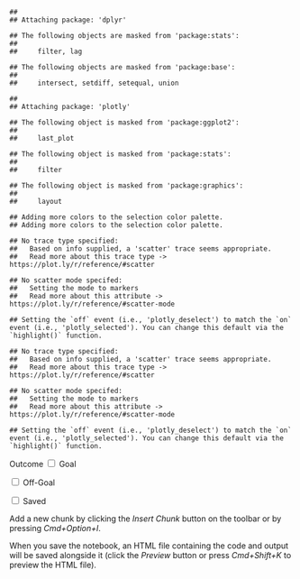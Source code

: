     ## 
    ## Attaching package: 'dplyr'

    ## The following objects are masked from 'package:stats':
    ## 
    ##     filter, lag

    ## The following objects are masked from 'package:base':
    ## 
    ##     intersect, setdiff, setequal, union

    ## 
    ## Attaching package: 'plotly'

    ## The following object is masked from 'package:ggplot2':
    ## 
    ##     last_plot

    ## The following object is masked from 'package:stats':
    ## 
    ##     filter

    ## The following object is masked from 'package:graphics':
    ## 
    ##     layout

    ## Adding more colors to the selection color palette.
    ## Adding more colors to the selection color palette.

    ## No trace type specified:
    ##   Based on info supplied, a 'scatter' trace seems appropriate.
    ##   Read more about this trace type -> https://plot.ly/r/reference/#scatter

    ## No scatter mode specifed:
    ##   Setting the mode to markers
    ##   Read more about this attribute -> https://plot.ly/r/reference/#scatter-mode

    ## Setting the `off` event (i.e., 'plotly_deselect') to match the `on` event (i.e., 'plotly_selected'). You can change this default via the `highlight()` function.

    ## No trace type specified:
    ##   Based on info supplied, a 'scatter' trace seems appropriate.
    ##   Read more about this trace type -> https://plot.ly/r/reference/#scatter

    ## No scatter mode specifed:
    ##   Setting the mode to markers
    ##   Read more about this attribute -> https://plot.ly/r/reference/#scatter-mode

    ## Setting the `off` event (i.e., 'plotly_deselect') to match the `on` event (i.e., 'plotly_selected'). You can change this default via the `highlight()` function.

<!--html_preserve-->
<label class="control-label" for="outcome">Outcome</label>
<label> <input type="checkbox" name="outcome" value="Goal"/> <span>Goal</span> </label>

<label> <input type="checkbox" name="outcome" value="Off-Goal"/> <span>Off-Goal</span> </label>

<label> <input type="checkbox" name="outcome" value="Saved"/> <span>Saved</span> </label>

<script type="application/json" data-for="outcome">{
  "map": {
    "Goal": ["3", "5", "7", "22", "36", "41", "46", "47", "53", "60", "76", "78", "81", "87", "103", "118", "130", "139", "140", "144", "145", "158", "168", "169", "176", "181", "195", "209", "213"],
    "Off-Goal": ["6", "8", "12", "16", "17", "18", "19", "21", "24", "25", "26", "27", "28", "29", "32", "33", "34", "37", "39", "40", "42", "44", "51", "54", "56", "57", "58", "59", "63", "65", "67", "68", "72", "74", "79", "80", "82", "86", "88", "89", "90", "92", "94", "96", "97", "100", "104", "106", "113", "115", "116", "121", "122", "125", "128", "129", "131", "133", "134", "137", "141", "142", "146", "147", "148", "149", "151", "152", "153", "154", "155", "156", "157", "159", "161", "162", "164", "174", "175", "177", "179", "184", "187", "188", "189", "197", "200", "201", "202", "203", "205", "207", "214", "215"],
    "Saved": ["1", "2", "4", "9", "10", "11", "13", "14", "15", "20", "23", "30", "31", "35", "38", "43", "45", "48", "49", "50", "52", "55", "61", "62", "64", "66", "69", "70", "71", "73", "75", "77", "83", "84", "85", "91", "93", "95", "98", "99", "101", "102", "105", "107", "108", "109", "110", "111", "112", "114", "117", "119", "120", "123", "124", "126", "127", "132", "135", "136", "138", "143", "150", "160", "163", "165", "166", "167", "170", "171", "172", "173", "178", "180", "182", "183", "185", "186", "190", "191", "192", "193", "194", "196", "198", "199", "204", "206", "208", "210", "211", "212", "216"]
  },
  "group": ["SharedDatac92c7ac0"]
}</script>

<script type="application/json" data-for="htmlwidget-f29d1a66f8ca2fc905f7">{"x":{"visdat":{"1d2016c871ba":["function () ","plotlyVisDat"]},"cur_data":"1d2016c871ba","attrs":{"1d2016c871ba":{"x":{},"y":{},"hoverinfo":"text","hovertext":["Against : Zaragoza <br> Date : 2011-08-28","Against : Legia Warszawa <br> Date : 2016-11-02","Against : Sevilla <br> Date : 2014-03-26","Against : Deportivo <br> Date : 2015-02-14","Against : Valladolid <br> Date : 2010-03-14","Against : Levante <br> Date : 2011-02-19","Against : Atletico <br> Date : 2012-04-11","Against : Getafe <br> Date : 2016-04-16","Against : Atletico <br> Date : 2016-02-27","Against : Mallorca <br> Date : 2012-01-14","Against : Levante <br> Date : 2015-10-17","Against : Atletico <br> Date : 2012-12-01","Against : Athletic Bilbao <br> Date : 2013-09-01","Against : Malaga <br> Date : 2014-11-29","Against : Real Betis <br> Date : 2013-08-18","Against : Valladolid <br> Date : 2013-05-04","Against : Getafe <br> Date : 2011-09-10","Against : Shakhtar <br> Date : 2015-09-15","Against : Villarreal <br> Date : 2013-09-14","Against : Liverpool <br> Date : 2014-11-04","Against : Barcelona <br> Date : 2010-11-29","Against : Villarreal <br> Date : 2010-02-21","Against : Espanyol <br> Date : 2009-09-12","Against : Real Betis <br> Date : 2013-08-18","Against : Osasuna <br> Date : 2010-01-03","Against : Bayern <br> Date : 2014-04-29","Against : Levante <br> Date : 2012-02-12","Against : Atletico <br> Date : 2013-09-28","Against : Schalke <br> Date : 2015-02-18","Against : Real Betis <br> Date : 2011-10-15","Against : Getafe <br> Date : 2015-12-05","Against : Mallorca <br> Date : 2011-01-23","Against : Athletic Bilbao <br> Date : 2010-01-16","Against : Barcelona <br> Date : 2011-04-16","Against : Barcelona <br> Date : 2011-04-16","Against : FC Zuerich <br> Date : 2009-09-15","Against : Getafe <br> Date : 2013-09-22","Against : Granada <br> Date : 2015-09-19","Against : Shakhtar <br> Date : 2015-11-25","Against : Athletic Bilbao <br> Date : 2012-05-02","Against : Getafe <br> Date : 2015-05-23","Against : Athletic Bilbao <br> Date : 2010-11-20","Against : Real Betis <br> Date : 2015-08-29","Against : Sporting Gijon <br> Date : 2012-04-14","Against : Malaga <br> Date : 2012-12-22","Against : Bayern <br> Date : 2014-04-29","Against : Villarreal <br> Date : 2011-05-15","Against : Villarreal <br> Date : 2012-03-21","Against : Sevilla <br> Date : 2013-02-09","Against : Sevilla <br> Date : 2010-12-19","Against : Barcelona <br> Date : 2011-04-27","Against : PSG <br> Date : 2015-11-03","Against : Wolfsburg <br> Date : 2016-04-12","Against : Zaragoza <br> Date : 2009-12-19","Against : Malaga <br> Date : 2013-10-19","Against : Getafe <br> Date : 2011-01-03","Against : Borussia Dortmund <br> Date : 2013-04-30","Against : Granada <br> Date : 2012-01-07","Against : Osasuna <br> Date : 2014-04-26","Against : Eibar <br> Date : 2015-04-11","Against : Atletico <br> Date : 2011-03-19","Against : FC Basel 1893 <br> Date : 2014-11-26","Against : Sporting Gijon <br> Date : 2011-12-03","Against : Getafe <br> Date : 2013-01-27","Against : Bayern <br> Date : 2012-04-17","Against : Celta Vigo <br> Date : 2015-04-26","Against : Deportivo <br> Date : 2011-02-26","Against : Zaragoza <br> Date : 2009-12-19","Against : Levante <br> Date : 2011-09-18","Against : Liverpool <br> Date : 2014-11-04","Against : Real Betis <br> Date : 2013-04-20","Against : Copenhagen <br> Date : 2013-10-02","Against : Villarreal <br> Date : 2016-09-21","Against : Sporting Gijon <br> Date : 2012-04-14","Against : Atletico <br> Date : 2015-04-22","Against : Getafe <br> Date : 2010-03-25","Against : Sevilla <br> Date : 2010-12-19","Against : Athletic Bilbao <br> Date : 2010-11-20","Against : Villarreal <br> Date : 2015-03-01","Against : Atletico <br> Date : 2010-03-28","Against : Athletic Bilbao <br> Date : 2013-04-14","Against : Malaga <br> Date : 2011-10-22","Against : Osasuna <br> Date : 2010-05-02","Against : Mallorca <br> Date : 2010-05-05","Against : Athletic Bilbao <br> Date : 2014-10-05","Against : Getafe <br> Date : 2015-01-18","Against : APOEL Nicosia <br> Date : 2012-04-04","Against : Sevilla <br> Date : 2015-05-02","Against : Cordoba <br> Date : 2015-01-24","Against : Malaga <br> Date : 2012-03-18","Against : Getafe <br> Date : 2012-08-26","Against : Getafe <br> Date : 2011-05-10","Against : Sevilla <br> Date : 2014-03-26","Against : Bayern <br> Date : 2012-04-25","Against : Levante <br> Date : 2012-02-12","Against : Sporting <br> Date : 2016-09-14","Against : Barcelona <br> Date : 2012-04-21","Against : Sevilla <br> Date : 2010-12-19","Against : Schalke <br> Date : 2015-02-18","Against : Real Betis <br> Date : 2014-01-18","Against : Malaga <br> Date : 2011-10-22","Against : Atletico <br> Date : 2015-04-14","Against : Celta Vigo <br> Date : 2016-03-05","Against : Zaragoza <br> Date : 2012-01-28","Against : Valencia <br> Date : 2014-05-04","Against : FC Zuerich <br> Date : 2009-09-15","Against : Ajax <br> Date : 2012-12-04","Against : Atletico <br> Date : 2014-05-24","Against : Borussia Dortmund <br> Date : 2014-04-02","Against : Rayo Vallecano <br> Date : 2012-02-26","Against : Rayo Vallecano <br> Date : 2012-02-26","Against : Barcelona <br> Date : 2011-12-10","Against : Racing Santander <br> Date : 2012-02-18","Against : Elche <br> Date : 2014-09-23","Against : Real Betis <br> Date : 2016-10-15","Against : Granada <br> Date : 2013-02-02","Against : Zaragoza <br> Date : 2012-11-03","Against : Elche <br> Date : 2013-09-25","Against : Atletico <br> Date : 2012-12-01","Against : Bayern <br> Date : 2012-04-25","Against : Valencia <br> Date : 2015-05-09","Against : Racing Santander <br> Date : 2011-09-21","Against : Mallorca <br> Date : 2010-08-29","Against : Barcelona <br> Date : 2010-04-10","Against : Rayo Vallecano <br> Date : 2011-09-24","Against : Auxerre <br> Date : 2010-09-28","Against : Lyon <br> Date : 2011-02-22","Against : Athletic Bilbao <br> Date : 2014-10-05","Against : Barcelona <br> Date : 2013-03-02","Against : AC Milan <br> Date : 2010-10-19","Against : Almeria <br> Date : 2015-04-29","Against : Zaragoza <br> Date : 2011-08-28","Against : Sevilla <br> Date : 2012-09-15","Against : Mallorca <br> Date : 2010-01-10","Against : Espanyol <br> Date : 2011-02-13","Against : Celta Vigo <br> Date : 2016-03-05","Against : Bayern <br> Date : 2017-04-12","Against : Bayern <br> Date : 2012-04-25","Against : Zaragoza <br> Date : 2010-12-12","Against : Marseille <br> Date : 2009-12-08","Against : Man Utd <br> Date : 2013-02-13","Against : Lyon <br> Date : 2011-03-16","Against : Villarreal <br> Date : 2009-09-23","Against : Sporting <br> Date : 2016-09-14","Against : Atletico <br> Date : 2012-12-01","Against : Malaga <br> Date : 2013-05-08","Against : Atletico <br> Date : 2010-03-28","Against : Galatasaray <br> Date : 2013-04-03","Against : Espanyol <br> Date : 2015-05-17","Against : Malaga <br> Date : 2010-01-24","Against : Real Sociedad <br> Date : 2013-01-06","Against : Real Sociedad <br> Date : 2011-02-06","Against : Barcelona <br> Date : 2016-04-02","Against : Zaragoza <br> Date : 2012-01-28","Against : Villarreal <br> Date : 2015-03-01","Against : Deportivo <br> Date : 2015-02-14","Against : Roma <br> Date : 2016-02-17","Against : FC Zuerich <br> Date : 2009-09-15","Against : Espanyol <br> Date : 2016-01-31","Against : Barcelona <br> Date : 2011-04-16","Against : Real Betis <br> Date : 2012-03-10","Against : Almeria <br> Date : 2011-01-16","Against : Almeria <br> Date : 2009-12-05","Against : Real Betis <br> Date : 2013-08-18","Against : Sevilla <br> Date : 2012-09-15","Against : Marseille <br> Date : 2009-12-08","Against : Real Betis <br> Date : 2012-11-24","Against : Malmoe FF <br> Date : 2015-12-08","Against : Lyon <br> Date : 2011-11-02","Against : Valencia <br> Date : 2015-01-04","Against : Barcelona <br> Date : 2013-03-02","Against : Sporting Gijon <br> Date : 2010-03-20","Against : Real Sociedad <br> Date : 2013-01-06","Against : Almeria <br> Date : 2015-04-29","Against : Eibar <br> Date : 2015-04-11","Against : Real Sociedad <br> Date : 2013-01-06","Against : Tottenham <br> Date : 2011-04-05","Against : Espanyol <br> Date : 2014-01-12","Against : Elche <br> Date : 2015-02-22","Against : Borussia Dortmund <br> Date : 2016-09-27","Against : Real Sociedad <br> Date : 2013-11-09","Against : Almeria <br> Date : 2010-04-15","Against : Athletic Bilbao <br> Date : 2010-05-08","Against : Zaragoza <br> Date : 2013-03-30","Against : Atletico <br> Date : 2014-05-24","Against : Valladolid <br> Date : 2012-12-08","Against : Valencia <br> Date : 2017-04-29","Against : Athletic Bilbao <br> Date : 2012-01-22","Against : Atletico <br> Date : 2015-10-04","Against : Dinamo Zagreb <br> Date : 2011-09-14","Against : Racing Santander <br> Date : 2010-04-04","Against : Barcelona <br> Date : 2013-03-02","Against : Atletico <br> Date : 2010-11-07","Against : Sevilla <br> Date : 2017-05-14","Against : Villarreal <br> Date : 2011-05-15","Against : Atletico <br> Date : 2017-05-10","Against : Valencia <br> Date : 2012-04-08","Against : Las Palmas <br> Date : 2015-10-31","Against : Borussia Dortmund <br> Date : 2013-04-24","Against : Athletic Bilbao <br> Date : 2015-09-23","Against : Atletico <br> Date : 2012-04-11","Against : Valencia <br> Date : 2012-04-08","Against : Rayo Vallecano <br> Date : 2011-09-24","Against : Deportivo <br> Date : 2011-02-26","Against : Getafe <br> Date : 2015-12-05","Against : Lyon <br> Date : 2011-02-22","Against : Granada <br> Date : 2015-04-05","Against : Real Betis <br> Date : 2015-08-29","Against : Atletico <br> Date : 2016-11-19","Against : Bayern <br> Date : 2012-04-17","Against : Legia Warszawa <br> Date : 2016-10-18","Against : Getafe <br> Date : 2012-02-04","Against : Osasuna <br> Date : 2012-03-31","Against : Real Sociedad <br> Date : 2015-12-30","Against : Real Sociedad <br> Date : 2011-02-06","Against : Tenerife <br> Date : 2009-09-26"],"alpha_stroke":1,"sizes":[10,100],"spans":[1,20]}},"layout":{"width":"100%","height":"100%","margin":{"b":40,"l":60,"t":25,"r":10},"images":[{"source":"https://raw.githubusercontent.com/larsmaurath/larsmaurath.github.io/master/2019/03/30/half_pitch_bw.jpeg","xref":"x","yref":"y","x":0,"y":100,"sizex":100,"sizey":50,"sizing":"stretch","opacity":0.8,"layer":"below"}],"xaxis":{"domain":[0,1],"automargin":true,"range":[0,100],"showgrid":false,"showticklabels":false,"title":""},"yaxis":{"domain":[0,1],"automargin":true,"range":[50,100],"showgrid":false,"showticklabels":false,"title":""},"title":"Free Kick Location","dragmode":"select","hovermode":"closest","showlegend":false},"source":"A","config":{"modeBarButtonsToAdd":[{"name":"Collaborate","icon":{"width":1000,"ascent":500,"descent":-50,"path":"M487 375c7-10 9-23 5-36l-79-259c-3-12-11-23-22-31-11-8-22-12-35-12l-263 0c-15 0-29 5-43 15-13 10-23 23-28 37-5 13-5 25-1 37 0 0 0 3 1 7 1 5 1 8 1 11 0 2 0 4-1 6 0 3-1 5-1 6 1 2 2 4 3 6 1 2 2 4 4 6 2 3 4 5 5 7 5 7 9 16 13 26 4 10 7 19 9 26 0 2 0 5 0 9-1 4-1 6 0 8 0 2 2 5 4 8 3 3 5 5 5 7 4 6 8 15 12 26 4 11 7 19 7 26 1 1 0 4 0 9-1 4-1 7 0 8 1 2 3 5 6 8 4 4 6 6 6 7 4 5 8 13 13 24 4 11 7 20 7 28 1 1 0 4 0 7-1 3-1 6-1 7 0 2 1 4 3 6 1 1 3 4 5 6 2 3 3 5 5 6 1 2 3 5 4 9 2 3 3 7 5 10 1 3 2 6 4 10 2 4 4 7 6 9 2 3 4 5 7 7 3 2 7 3 11 3 3 0 8 0 13-1l0-1c7 2 12 2 14 2l218 0c14 0 25-5 32-16 8-10 10-23 6-37l-79-259c-7-22-13-37-20-43-7-7-19-10-37-10l-248 0c-5 0-9-2-11-5-2-3-2-7 0-12 4-13 18-20 41-20l264 0c5 0 10 2 16 5 5 3 8 6 10 11l85 282c2 5 2 10 2 17 7-3 13-7 17-13z m-304 0c-1-3-1-5 0-7 1-1 3-2 6-2l174 0c2 0 4 1 7 2 2 2 4 4 5 7l6 18c0 3 0 5-1 7-1 1-3 2-6 2l-173 0c-3 0-5-1-8-2-2-2-4-4-4-7z m-24-73c-1-3-1-5 0-7 2-2 3-2 6-2l174 0c2 0 5 0 7 2 3 2 4 4 5 7l6 18c1 2 0 5-1 6-1 2-3 3-5 3l-174 0c-3 0-5-1-7-3-3-1-4-4-5-6z"},"click":"function(gd) { \n        // is this being viewed in RStudio?\n        if (location.search == '?viewer_pane=1') {\n          alert('To learn about plotly for collaboration, visit:\\n https://cpsievert.github.io/plotly_book/plot-ly-for-collaboration.html');\n        } else {\n          window.open('https://cpsievert.github.io/plotly_book/plot-ly-for-collaboration.html', '_blank');\n        }\n      }"}],"cloud":false,"displayModeBar":false},"highlight":{"on":"plotly_selected","off":"plotly_deselect","persistent":false,"dynamic":true,"color":["rgba(228,26,28,1)","rgba(55,126,184,1)","rgba(77,175,74,1)","rgba(152,78,163,1)"],"selectize":false,"defaultValues":null,"opacityDim":0.2,"selected":{"opacity":1},"debounce":0,"ctGroups":["SharedDatac92c7ac0"]},"data":[{"x":[56.4,43.5,45.6,17.5,50.2,57.5,40.6,42.8,28.6,37.5,45.7,32.4,47.2,36.9,61.2,51.5,33.3,46.3,30.1,30.3,26.8,29.5,20.6,37.7,67.3,21,36,52.1,37.7,64.9,15.9,34.9,39.3,64.3,69,31.2,30.4,56.6,31,65.9,30.9,19.6,48.7,19,36.7,38.5,34,8,41.5,68.2,57.6,53.4,50.5,20.3,43.6,69.8,48.2,33.7,18.2,45.6,42.7,29.3,26.6,40.4,45.6,69.6,14.5,16.1,60.4,35.2,47.6,38.2,32.7,32.1,33.4,37.2,45,42.1,50.7,43.8,26.9,38,62.9,28,14,26.9,14.9,48.2,48.3,25.7,50.6,27.3,47.1,25.6,52.4,16.2,71.5,51.6,31.7,64.8,26,56.1,33.8,46,52.8,22.8,59.3,27.9,60.4,75,23.9,43.1,34.9,30.5,57.5,51.8,53.6,26.7,26.2,27.1,31.5,47,35.8,48.6,48.6,53.3,49.1,21.2,57.4,51.1,25.2,42.4,31.5,46.4,28.4,32.5,44.6,24.9,36.5,49.4,53.9,46.4,43.3,53.6,46.4,49.8,35.2,24,40.1,31.5,28.3,36.5,47.6,20,47.1,46.1,45.4,61.6,24.4,56.2,44.3,36.5,21.5,37.1,57.8,17.8,46.9,20.9,50.8,49.9,9.7,62.6,61.7,48.7,73.3,17.8,36.6,50.2,50.6,49.9,26.4,49.2,40.8,23.9,36.7,50.2,42.1,56.7,75.3,21,33.2,53.9,62.8,17.2,30.1,19.2,42.8,24.9,38.4,76.3,61.5,36.5,56.5,72.6,35.2,18.2,38.8,41.8,47.6,36.3,32.4,18.2,70.9,40.6,33.2,39.7],"y":[71.5,77.2,75.4,89.9,72.6,69.8,70.4,69.8,76.5,68.7,77.3,82.2,71.8,72.6,73.6,73.8,81.6,72.3,72.4,81.7,71.3,75.5,78,71.5,76.8,75.1,79.4,80.4,64.7,72.7,83.8,80.9,70.8,76.5,73.1,74,80.5,69.6,78.9,73,72.8,87,71,75.9,74.9,79.7,77.1,84.8,71.2,70.7,71.8,70.8,72.9,71.5,75.2,72.3,71.5,80.6,88.6,73.6,70.5,73.6,79,71.4,72,69.4,90.5,84.9,70.1,72.6,70.9,79.4,75.9,74.7,70.6,82.6,69.7,70.2,68.8,66.7,73.3,74.3,74,75.9,86.9,76.6,86.3,72.3,72.1,68.1,70.2,74.4,70.2,71.8,70.9,85.2,72,67.6,74.1,77.3,78.5,68.4,79.5,77.4,78.7,73.4,76.5,73.6,71.7,71.2,75.6,74.2,77.1,75.1,72.1,72.3,70.5,75.5,73.9,70.8,74.6,71.8,73.6,69.6,71.1,72.4,71.4,80,74.2,80.3,75.1,71.8,72.9,80.5,80.3,75.4,74.9,70.8,75.8,69.9,69.1,70.6,73.7,75.1,71.9,71.1,73.3,80.9,72.7,76.3,78,75.6,73.6,75.5,80.4,77.5,68.9,69.8,80.4,75,70.9,82.7,76.2,71,75.2,80.1,72.9,75.9,81.1,70.3,87.6,71.5,75.9,72.1,75,79.9,73.1,71.5,81.2,76.2,78,73.3,78.1,68.9,74.5,70.3,73.2,72.2,71.2,71,73.1,71.1,73.2,87.2,74.6,92.6,70.2,68.9,69.8,72.8,73.5,79.7,80.6,75.4,70.6,89.9,72,81.5,72.9,71.1,80.9,83.5,81,70,81.2,75.1],"hoverinfo":["text","text","text","text","text","text","text","text","text","text","text","text","text","text","text","text","text","text","text","text","text","text","text","text","text","text","text","text","text","text","text","text","text","text","text","text","text","text","text","text","text","text","text","text","text","text","text","text","text","text","text","text","text","text","text","text","text","text","text","text","text","text","text","text","text","text","text","text","text","text","text","text","text","text","text","text","text","text","text","text","text","text","text","text","text","text","text","text","text","text","text","text","text","text","text","text","text","text","text","text","text","text","text","text","text","text","text","text","text","text","text","text","text","text","text","text","text","text","text","text","text","text","text","text","text","text","text","text","text","text","text","text","text","text","text","text","text","text","text","text","text","text","text","text","text","text","text","text","text","text","text","text","text","text","text","text","text","text","text","text","text","text","text","text","text","text","text","text","text","text","text","text","text","text","text","text","text","text","text","text","text","text","text","text","text","text","text","text","text","text","text","text","text","text","text","text","text","text","text","text","text","text","text","text","text","text","text","text","text","text","text","text","text","text","text","text"],"hovertext":["Against : Zaragoza <br> Date : 2011-08-28","Against : Legia Warszawa <br> Date : 2016-11-02","Against : Sevilla <br> Date : 2014-03-26","Against : Deportivo <br> Date : 2015-02-14","Against : Valladolid <br> Date : 2010-03-14","Against : Levante <br> Date : 2011-02-19","Against : Atletico <br> Date : 2012-04-11","Against : Getafe <br> Date : 2016-04-16","Against : Atletico <br> Date : 2016-02-27","Against : Mallorca <br> Date : 2012-01-14","Against : Levante <br> Date : 2015-10-17","Against : Atletico <br> Date : 2012-12-01","Against : Athletic Bilbao <br> Date : 2013-09-01","Against : Malaga <br> Date : 2014-11-29","Against : Real Betis <br> Date : 2013-08-18","Against : Valladolid <br> Date : 2013-05-04","Against : Getafe <br> Date : 2011-09-10","Against : Shakhtar <br> Date : 2015-09-15","Against : Villarreal <br> Date : 2013-09-14","Against : Liverpool <br> Date : 2014-11-04","Against : Barcelona <br> Date : 2010-11-29","Against : Villarreal <br> Date : 2010-02-21","Against : Espanyol <br> Date : 2009-09-12","Against : Real Betis <br> Date : 2013-08-18","Against : Osasuna <br> Date : 2010-01-03","Against : Bayern <br> Date : 2014-04-29","Against : Levante <br> Date : 2012-02-12","Against : Atletico <br> Date : 2013-09-28","Against : Schalke <br> Date : 2015-02-18","Against : Real Betis <br> Date : 2011-10-15","Against : Getafe <br> Date : 2015-12-05","Against : Mallorca <br> Date : 2011-01-23","Against : Athletic Bilbao <br> Date : 2010-01-16","Against : Barcelona <br> Date : 2011-04-16","Against : Barcelona <br> Date : 2011-04-16","Against : FC Zuerich <br> Date : 2009-09-15","Against : Getafe <br> Date : 2013-09-22","Against : Granada <br> Date : 2015-09-19","Against : Shakhtar <br> Date : 2015-11-25","Against : Athletic Bilbao <br> Date : 2012-05-02","Against : Getafe <br> Date : 2015-05-23","Against : Athletic Bilbao <br> Date : 2010-11-20","Against : Real Betis <br> Date : 2015-08-29","Against : Sporting Gijon <br> Date : 2012-04-14","Against : Malaga <br> Date : 2012-12-22","Against : Bayern <br> Date : 2014-04-29","Against : Villarreal <br> Date : 2011-05-15","Against : Villarreal <br> Date : 2012-03-21","Against : Sevilla <br> Date : 2013-02-09","Against : Sevilla <br> Date : 2010-12-19","Against : Barcelona <br> Date : 2011-04-27","Against : PSG <br> Date : 2015-11-03","Against : Wolfsburg <br> Date : 2016-04-12","Against : Zaragoza <br> Date : 2009-12-19","Against : Malaga <br> Date : 2013-10-19","Against : Getafe <br> Date : 2011-01-03","Against : Borussia Dortmund <br> Date : 2013-04-30","Against : Granada <br> Date : 2012-01-07","Against : Osasuna <br> Date : 2014-04-26","Against : Eibar <br> Date : 2015-04-11","Against : Atletico <br> Date : 2011-03-19","Against : FC Basel 1893 <br> Date : 2014-11-26","Against : Sporting Gijon <br> Date : 2011-12-03","Against : Getafe <br> Date : 2013-01-27","Against : Bayern <br> Date : 2012-04-17","Against : Celta Vigo <br> Date : 2015-04-26","Against : Deportivo <br> Date : 2011-02-26","Against : Zaragoza <br> Date : 2009-12-19","Against : Levante <br> Date : 2011-09-18","Against : Liverpool <br> Date : 2014-11-04","Against : Real Betis <br> Date : 2013-04-20","Against : Copenhagen <br> Date : 2013-10-02","Against : Villarreal <br> Date : 2016-09-21","Against : Sporting Gijon <br> Date : 2012-04-14","Against : Atletico <br> Date : 2015-04-22","Against : Getafe <br> Date : 2010-03-25","Against : Sevilla <br> Date : 2010-12-19","Against : Athletic Bilbao <br> Date : 2010-11-20","Against : Villarreal <br> Date : 2015-03-01","Against : Atletico <br> Date : 2010-03-28","Against : Athletic Bilbao <br> Date : 2013-04-14","Against : Malaga <br> Date : 2011-10-22","Against : Osasuna <br> Date : 2010-05-02","Against : Mallorca <br> Date : 2010-05-05","Against : Athletic Bilbao <br> Date : 2014-10-05","Against : Getafe <br> Date : 2015-01-18","Against : APOEL Nicosia <br> Date : 2012-04-04","Against : Sevilla <br> Date : 2015-05-02","Against : Cordoba <br> Date : 2015-01-24","Against : Malaga <br> Date : 2012-03-18","Against : Getafe <br> Date : 2012-08-26","Against : Getafe <br> Date : 2011-05-10","Against : Sevilla <br> Date : 2014-03-26","Against : Bayern <br> Date : 2012-04-25","Against : Levante <br> Date : 2012-02-12","Against : Sporting <br> Date : 2016-09-14","Against : Barcelona <br> Date : 2012-04-21","Against : Sevilla <br> Date : 2010-12-19","Against : Schalke <br> Date : 2015-02-18","Against : Real Betis <br> Date : 2014-01-18","Against : Malaga <br> Date : 2011-10-22","Against : Atletico <br> Date : 2015-04-14","Against : Celta Vigo <br> Date : 2016-03-05","Against : Zaragoza <br> Date : 2012-01-28","Against : Valencia <br> Date : 2014-05-04","Against : FC Zuerich <br> Date : 2009-09-15","Against : Ajax <br> Date : 2012-12-04","Against : Atletico <br> Date : 2014-05-24","Against : Borussia Dortmund <br> Date : 2014-04-02","Against : Rayo Vallecano <br> Date : 2012-02-26","Against : Rayo Vallecano <br> Date : 2012-02-26","Against : Barcelona <br> Date : 2011-12-10","Against : Racing Santander <br> Date : 2012-02-18","Against : Elche <br> Date : 2014-09-23","Against : Real Betis <br> Date : 2016-10-15","Against : Granada <br> Date : 2013-02-02","Against : Zaragoza <br> Date : 2012-11-03","Against : Elche <br> Date : 2013-09-25","Against : Atletico <br> Date : 2012-12-01","Against : Bayern <br> Date : 2012-04-25","Against : Valencia <br> Date : 2015-05-09","Against : Racing Santander <br> Date : 2011-09-21","Against : Mallorca <br> Date : 2010-08-29","Against : Barcelona <br> Date : 2010-04-10","Against : Rayo Vallecano <br> Date : 2011-09-24","Against : Auxerre <br> Date : 2010-09-28","Against : Lyon <br> Date : 2011-02-22","Against : Athletic Bilbao <br> Date : 2014-10-05","Against : Barcelona <br> Date : 2013-03-02","Against : AC Milan <br> Date : 2010-10-19","Against : Almeria <br> Date : 2015-04-29","Against : Zaragoza <br> Date : 2011-08-28","Against : Sevilla <br> Date : 2012-09-15","Against : Mallorca <br> Date : 2010-01-10","Against : Espanyol <br> Date : 2011-02-13","Against : Celta Vigo <br> Date : 2016-03-05","Against : Bayern <br> Date : 2017-04-12","Against : Bayern <br> Date : 2012-04-25","Against : Zaragoza <br> Date : 2010-12-12","Against : Marseille <br> Date : 2009-12-08","Against : Man Utd <br> Date : 2013-02-13","Against : Lyon <br> Date : 2011-03-16","Against : Villarreal <br> Date : 2009-09-23","Against : Sporting <br> Date : 2016-09-14","Against : Atletico <br> Date : 2012-12-01","Against : Malaga <br> Date : 2013-05-08","Against : Atletico <br> Date : 2010-03-28","Against : Galatasaray <br> Date : 2013-04-03","Against : Espanyol <br> Date : 2015-05-17","Against : Malaga <br> Date : 2010-01-24","Against : Real Sociedad <br> Date : 2013-01-06","Against : Real Sociedad <br> Date : 2011-02-06","Against : Barcelona <br> Date : 2016-04-02","Against : Zaragoza <br> Date : 2012-01-28","Against : Villarreal <br> Date : 2015-03-01","Against : Deportivo <br> Date : 2015-02-14","Against : Roma <br> Date : 2016-02-17","Against : FC Zuerich <br> Date : 2009-09-15","Against : Espanyol <br> Date : 2016-01-31","Against : Barcelona <br> Date : 2011-04-16","Against : Real Betis <br> Date : 2012-03-10","Against : Almeria <br> Date : 2011-01-16","Against : Almeria <br> Date : 2009-12-05","Against : Real Betis <br> Date : 2013-08-18","Against : Sevilla <br> Date : 2012-09-15","Against : Marseille <br> Date : 2009-12-08","Against : Real Betis <br> Date : 2012-11-24","Against : Malmoe FF <br> Date : 2015-12-08","Against : Lyon <br> Date : 2011-11-02","Against : Valencia <br> Date : 2015-01-04","Against : Barcelona <br> Date : 2013-03-02","Against : Sporting Gijon <br> Date : 2010-03-20","Against : Real Sociedad <br> Date : 2013-01-06","Against : Almeria <br> Date : 2015-04-29","Against : Eibar <br> Date : 2015-04-11","Against : Real Sociedad <br> Date : 2013-01-06","Against : Tottenham <br> Date : 2011-04-05","Against : Espanyol <br> Date : 2014-01-12","Against : Elche <br> Date : 2015-02-22","Against : Borussia Dortmund <br> Date : 2016-09-27","Against : Real Sociedad <br> Date : 2013-11-09","Against : Almeria <br> Date : 2010-04-15","Against : Athletic Bilbao <br> Date : 2010-05-08","Against : Zaragoza <br> Date : 2013-03-30","Against : Atletico <br> Date : 2014-05-24","Against : Valladolid <br> Date : 2012-12-08","Against : Valencia <br> Date : 2017-04-29","Against : Athletic Bilbao <br> Date : 2012-01-22","Against : Atletico <br> Date : 2015-10-04","Against : Dinamo Zagreb <br> Date : 2011-09-14","Against : Racing Santander <br> Date : 2010-04-04","Against : Barcelona <br> Date : 2013-03-02","Against : Atletico <br> Date : 2010-11-07","Against : Sevilla <br> Date : 2017-05-14","Against : Villarreal <br> Date : 2011-05-15","Against : Atletico <br> Date : 2017-05-10","Against : Valencia <br> Date : 2012-04-08","Against : Las Palmas <br> Date : 2015-10-31","Against : Borussia Dortmund <br> Date : 2013-04-24","Against : Athletic Bilbao <br> Date : 2015-09-23","Against : Atletico <br> Date : 2012-04-11","Against : Valencia <br> Date : 2012-04-08","Against : Rayo Vallecano <br> Date : 2011-09-24","Against : Deportivo <br> Date : 2011-02-26","Against : Getafe <br> Date : 2015-12-05","Against : Lyon <br> Date : 2011-02-22","Against : Granada <br> Date : 2015-04-05","Against : Real Betis <br> Date : 2015-08-29","Against : Atletico <br> Date : 2016-11-19","Against : Bayern <br> Date : 2012-04-17","Against : Legia Warszawa <br> Date : 2016-10-18","Against : Getafe <br> Date : 2012-02-04","Against : Osasuna <br> Date : 2012-03-31","Against : Real Sociedad <br> Date : 2015-12-30","Against : Real Sociedad <br> Date : 2011-02-06","Against : Tenerife <br> Date : 2009-09-26"],"key":["1","2","3","4","5","6","7","8","9","10","11","12","13","14","15","16","17","18","19","20","21","22","23","24","25","26","27","28","29","30","31","32","33","34","35","36","37","38","39","40","41","42","43","44","45","46","47","48","49","50","51","52","53","54","55","56","57","58","59","60","61","62","63","64","65","66","67","68","69","70","71","72","73","74","75","76","77","78","79","80","81","82","83","84","85","86","87","88","89","90","91","92","93","94","95","96","97","98","99","100","101","102","103","104","105","106","107","108","109","110","111","112","113","114","115","116","117","118","119","120","121","122","123","124","125","126","127","128","129","130","131","132","133","134","135","136","137","138","139","140","141","142","143","144","145","146","147","148","149","150","151","152","153","154","155","156","157","158","159","160","161","162","163","164","165","166","167","168","169","170","171","172","173","174","175","176","177","178","179","180","181","182","183","184","185","186","187","188","189","190","191","192","193","194","195","196","197","198","199","200","201","202","203","204","205","206","207","208","209","210","211","212","213","214","215","216"],"set":"SharedDatac92c7ac0","type":"scatter","mode":"markers","marker":{"color":"rgba(31,119,180,1)","line":{"color":"rgba(31,119,180,1)"}},"error_y":{"color":"rgba(31,119,180,1)"},"error_x":{"color":"rgba(31,119,180,1)"},"line":{"color":"rgba(31,119,180,1)"},"xaxis":"x","yaxis":"y","_isNestedKey":false,"frame":null}],"base_url":"https://plot.ly"},"evals":["config.modeBarButtonsToAdd.0.click"],"jsHooks":[]}</script>

<script type="application/json" data-for="htmlwidget-5ed979d990e676bbbb20">{"x":{"visdat":{"1d2041a27605":["function () ","plotlyVisDat"]},"cur_data":"1d2041a27605","attrs":{"1d2041a27605":{"x":{},"y":{},"hoverinfo":"text","hovertext":["Against : Zaragoza <br> Date : 2011-08-28","Against : Legia Warszawa <br> Date : 2016-11-02","Against : Sevilla <br> Date : 2014-03-26","Against : Deportivo <br> Date : 2015-02-14","Against : Valladolid <br> Date : 2010-03-14","Against : Levante <br> Date : 2011-02-19","Against : Atletico <br> Date : 2012-04-11","Against : Getafe <br> Date : 2016-04-16","Against : Atletico <br> Date : 2016-02-27","Against : Mallorca <br> Date : 2012-01-14","Against : Levante <br> Date : 2015-10-17","Against : Atletico <br> Date : 2012-12-01","Against : Athletic Bilbao <br> Date : 2013-09-01","Against : Malaga <br> Date : 2014-11-29","Against : Real Betis <br> Date : 2013-08-18","Against : Valladolid <br> Date : 2013-05-04","Against : Getafe <br> Date : 2011-09-10","Against : Shakhtar <br> Date : 2015-09-15","Against : Villarreal <br> Date : 2013-09-14","Against : Liverpool <br> Date : 2014-11-04","Against : Barcelona <br> Date : 2010-11-29","Against : Villarreal <br> Date : 2010-02-21","Against : Espanyol <br> Date : 2009-09-12","Against : Real Betis <br> Date : 2013-08-18","Against : Osasuna <br> Date : 2010-01-03","Against : Bayern <br> Date : 2014-04-29","Against : Levante <br> Date : 2012-02-12","Against : Atletico <br> Date : 2013-09-28","Against : Schalke <br> Date : 2015-02-18","Against : Real Betis <br> Date : 2011-10-15","Against : Getafe <br> Date : 2015-12-05","Against : Mallorca <br> Date : 2011-01-23","Against : Athletic Bilbao <br> Date : 2010-01-16","Against : Barcelona <br> Date : 2011-04-16","Against : Barcelona <br> Date : 2011-04-16","Against : FC Zuerich <br> Date : 2009-09-15","Against : Getafe <br> Date : 2013-09-22","Against : Granada <br> Date : 2015-09-19","Against : Shakhtar <br> Date : 2015-11-25","Against : Athletic Bilbao <br> Date : 2012-05-02","Against : Getafe <br> Date : 2015-05-23","Against : Athletic Bilbao <br> Date : 2010-11-20","Against : Real Betis <br> Date : 2015-08-29","Against : Sporting Gijon <br> Date : 2012-04-14","Against : Malaga <br> Date : 2012-12-22","Against : Bayern <br> Date : 2014-04-29","Against : Villarreal <br> Date : 2011-05-15","Against : Villarreal <br> Date : 2012-03-21","Against : Sevilla <br> Date : 2013-02-09","Against : Sevilla <br> Date : 2010-12-19","Against : Barcelona <br> Date : 2011-04-27","Against : PSG <br> Date : 2015-11-03","Against : Wolfsburg <br> Date : 2016-04-12","Against : Zaragoza <br> Date : 2009-12-19","Against : Malaga <br> Date : 2013-10-19","Against : Getafe <br> Date : 2011-01-03","Against : Borussia Dortmund <br> Date : 2013-04-30","Against : Granada <br> Date : 2012-01-07","Against : Osasuna <br> Date : 2014-04-26","Against : Eibar <br> Date : 2015-04-11","Against : Atletico <br> Date : 2011-03-19","Against : FC Basel 1893 <br> Date : 2014-11-26","Against : Sporting Gijon <br> Date : 2011-12-03","Against : Getafe <br> Date : 2013-01-27","Against : Bayern <br> Date : 2012-04-17","Against : Celta Vigo <br> Date : 2015-04-26","Against : Deportivo <br> Date : 2011-02-26","Against : Zaragoza <br> Date : 2009-12-19","Against : Levante <br> Date : 2011-09-18","Against : Liverpool <br> Date : 2014-11-04","Against : Real Betis <br> Date : 2013-04-20","Against : Copenhagen <br> Date : 2013-10-02","Against : Villarreal <br> Date : 2016-09-21","Against : Sporting Gijon <br> Date : 2012-04-14","Against : Atletico <br> Date : 2015-04-22","Against : Getafe <br> Date : 2010-03-25","Against : Sevilla <br> Date : 2010-12-19","Against : Athletic Bilbao <br> Date : 2010-11-20","Against : Villarreal <br> Date : 2015-03-01","Against : Atletico <br> Date : 2010-03-28","Against : Athletic Bilbao <br> Date : 2013-04-14","Against : Malaga <br> Date : 2011-10-22","Against : Osasuna <br> Date : 2010-05-02","Against : Mallorca <br> Date : 2010-05-05","Against : Athletic Bilbao <br> Date : 2014-10-05","Against : Getafe <br> Date : 2015-01-18","Against : APOEL Nicosia <br> Date : 2012-04-04","Against : Sevilla <br> Date : 2015-05-02","Against : Cordoba <br> Date : 2015-01-24","Against : Malaga <br> Date : 2012-03-18","Against : Getafe <br> Date : 2012-08-26","Against : Getafe <br> Date : 2011-05-10","Against : Sevilla <br> Date : 2014-03-26","Against : Bayern <br> Date : 2012-04-25","Against : Levante <br> Date : 2012-02-12","Against : Sporting <br> Date : 2016-09-14","Against : Barcelona <br> Date : 2012-04-21","Against : Sevilla <br> Date : 2010-12-19","Against : Schalke <br> Date : 2015-02-18","Against : Real Betis <br> Date : 2014-01-18","Against : Malaga <br> Date : 2011-10-22","Against : Atletico <br> Date : 2015-04-14","Against : Celta Vigo <br> Date : 2016-03-05","Against : Zaragoza <br> Date : 2012-01-28","Against : Valencia <br> Date : 2014-05-04","Against : FC Zuerich <br> Date : 2009-09-15","Against : Ajax <br> Date : 2012-12-04","Against : Atletico <br> Date : 2014-05-24","Against : Borussia Dortmund <br> Date : 2014-04-02","Against : Rayo Vallecano <br> Date : 2012-02-26","Against : Rayo Vallecano <br> Date : 2012-02-26","Against : Barcelona <br> Date : 2011-12-10","Against : Racing Santander <br> Date : 2012-02-18","Against : Elche <br> Date : 2014-09-23","Against : Real Betis <br> Date : 2016-10-15","Against : Granada <br> Date : 2013-02-02","Against : Zaragoza <br> Date : 2012-11-03","Against : Elche <br> Date : 2013-09-25","Against : Atletico <br> Date : 2012-12-01","Against : Bayern <br> Date : 2012-04-25","Against : Valencia <br> Date : 2015-05-09","Against : Racing Santander <br> Date : 2011-09-21","Against : Mallorca <br> Date : 2010-08-29","Against : Barcelona <br> Date : 2010-04-10","Against : Rayo Vallecano <br> Date : 2011-09-24","Against : Auxerre <br> Date : 2010-09-28","Against : Lyon <br> Date : 2011-02-22","Against : Athletic Bilbao <br> Date : 2014-10-05","Against : Barcelona <br> Date : 2013-03-02","Against : AC Milan <br> Date : 2010-10-19","Against : Almeria <br> Date : 2015-04-29","Against : Zaragoza <br> Date : 2011-08-28","Against : Sevilla <br> Date : 2012-09-15","Against : Mallorca <br> Date : 2010-01-10","Against : Espanyol <br> Date : 2011-02-13","Against : Celta Vigo <br> Date : 2016-03-05","Against : Bayern <br> Date : 2017-04-12","Against : Bayern <br> Date : 2012-04-25","Against : Zaragoza <br> Date : 2010-12-12","Against : Marseille <br> Date : 2009-12-08","Against : Man Utd <br> Date : 2013-02-13","Against : Lyon <br> Date : 2011-03-16","Against : Villarreal <br> Date : 2009-09-23","Against : Sporting <br> Date : 2016-09-14","Against : Atletico <br> Date : 2012-12-01","Against : Malaga <br> Date : 2013-05-08","Against : Atletico <br> Date : 2010-03-28","Against : Galatasaray <br> Date : 2013-04-03","Against : Espanyol <br> Date : 2015-05-17","Against : Malaga <br> Date : 2010-01-24","Against : Real Sociedad <br> Date : 2013-01-06","Against : Real Sociedad <br> Date : 2011-02-06","Against : Barcelona <br> Date : 2016-04-02","Against : Zaragoza <br> Date : 2012-01-28","Against : Villarreal <br> Date : 2015-03-01","Against : Deportivo <br> Date : 2015-02-14","Against : Roma <br> Date : 2016-02-17","Against : FC Zuerich <br> Date : 2009-09-15","Against : Espanyol <br> Date : 2016-01-31","Against : Barcelona <br> Date : 2011-04-16","Against : Real Betis <br> Date : 2012-03-10","Against : Almeria <br> Date : 2011-01-16","Against : Almeria <br> Date : 2009-12-05","Against : Real Betis <br> Date : 2013-08-18","Against : Sevilla <br> Date : 2012-09-15","Against : Marseille <br> Date : 2009-12-08","Against : Real Betis <br> Date : 2012-11-24","Against : Malmoe FF <br> Date : 2015-12-08","Against : Lyon <br> Date : 2011-11-02","Against : Valencia <br> Date : 2015-01-04","Against : Barcelona <br> Date : 2013-03-02","Against : Sporting Gijon <br> Date : 2010-03-20","Against : Real Sociedad <br> Date : 2013-01-06","Against : Almeria <br> Date : 2015-04-29","Against : Eibar <br> Date : 2015-04-11","Against : Real Sociedad <br> Date : 2013-01-06","Against : Tottenham <br> Date : 2011-04-05","Against : Espanyol <br> Date : 2014-01-12","Against : Elche <br> Date : 2015-02-22","Against : Borussia Dortmund <br> Date : 2016-09-27","Against : Real Sociedad <br> Date : 2013-11-09","Against : Almeria <br> Date : 2010-04-15","Against : Athletic Bilbao <br> Date : 2010-05-08","Against : Zaragoza <br> Date : 2013-03-30","Against : Atletico <br> Date : 2014-05-24","Against : Valladolid <br> Date : 2012-12-08","Against : Valencia <br> Date : 2017-04-29","Against : Athletic Bilbao <br> Date : 2012-01-22","Against : Atletico <br> Date : 2015-10-04","Against : Dinamo Zagreb <br> Date : 2011-09-14","Against : Racing Santander <br> Date : 2010-04-04","Against : Barcelona <br> Date : 2013-03-02","Against : Atletico <br> Date : 2010-11-07","Against : Sevilla <br> Date : 2017-05-14","Against : Villarreal <br> Date : 2011-05-15","Against : Atletico <br> Date : 2017-05-10","Against : Valencia <br> Date : 2012-04-08","Against : Las Palmas <br> Date : 2015-10-31","Against : Borussia Dortmund <br> Date : 2013-04-24","Against : Athletic Bilbao <br> Date : 2015-09-23","Against : Atletico <br> Date : 2012-04-11","Against : Valencia <br> Date : 2012-04-08","Against : Rayo Vallecano <br> Date : 2011-09-24","Against : Deportivo <br> Date : 2011-02-26","Against : Getafe <br> Date : 2015-12-05","Against : Lyon <br> Date : 2011-02-22","Against : Granada <br> Date : 2015-04-05","Against : Real Betis <br> Date : 2015-08-29","Against : Atletico <br> Date : 2016-11-19","Against : Bayern <br> Date : 2012-04-17","Against : Legia Warszawa <br> Date : 2016-10-18","Against : Getafe <br> Date : 2012-02-04","Against : Osasuna <br> Date : 2012-03-31","Against : Real Sociedad <br> Date : 2015-12-30","Against : Real Sociedad <br> Date : 2011-02-06","Against : Tenerife <br> Date : 2009-09-26"],"alpha_stroke":1,"sizes":[10,100],"spans":[1,20]}},"layout":{"width":"100%","height":"100%","margin":{"b":40,"l":60,"t":25,"r":10},"images":[{"source":"https://raw.githubusercontent.com/larsmaurath/larsmaurath.github.io/master/2019/03/30/goal.png","xref":"x","yref":"y","x":40,"y":100,"sizex":20,"sizey":100,"sizing":"stretch","opacity":0.8,"layer":"below"}],"xaxis":{"domain":[0,1],"automargin":true,"range":[40,60],"showgrid":false,"showticklabels":false,"title":""},"yaxis":{"domain":[0,1],"automargin":true,"range":[0,100],"showgrid":false,"showticklabels":false,"title":""},"title":"Free Kick Impact","dragmode":"select","hovermode":"closest","showlegend":false},"source":"A","config":{"modeBarButtonsToAdd":[{"name":"Collaborate","icon":{"width":1000,"ascent":500,"descent":-50,"path":"M487 375c7-10 9-23 5-36l-79-259c-3-12-11-23-22-31-11-8-22-12-35-12l-263 0c-15 0-29 5-43 15-13 10-23 23-28 37-5 13-5 25-1 37 0 0 0 3 1 7 1 5 1 8 1 11 0 2 0 4-1 6 0 3-1 5-1 6 1 2 2 4 3 6 1 2 2 4 4 6 2 3 4 5 5 7 5 7 9 16 13 26 4 10 7 19 9 26 0 2 0 5 0 9-1 4-1 6 0 8 0 2 2 5 4 8 3 3 5 5 5 7 4 6 8 15 12 26 4 11 7 19 7 26 1 1 0 4 0 9-1 4-1 7 0 8 1 2 3 5 6 8 4 4 6 6 6 7 4 5 8 13 13 24 4 11 7 20 7 28 1 1 0 4 0 7-1 3-1 6-1 7 0 2 1 4 3 6 1 1 3 4 5 6 2 3 3 5 5 6 1 2 3 5 4 9 2 3 3 7 5 10 1 3 2 6 4 10 2 4 4 7 6 9 2 3 4 5 7 7 3 2 7 3 11 3 3 0 8 0 13-1l0-1c7 2 12 2 14 2l218 0c14 0 25-5 32-16 8-10 10-23 6-37l-79-259c-7-22-13-37-20-43-7-7-19-10-37-10l-248 0c-5 0-9-2-11-5-2-3-2-7 0-12 4-13 18-20 41-20l264 0c5 0 10 2 16 5 5 3 8 6 10 11l85 282c2 5 2 10 2 17 7-3 13-7 17-13z m-304 0c-1-3-1-5 0-7 1-1 3-2 6-2l174 0c2 0 4 1 7 2 2 2 4 4 5 7l6 18c0 3 0 5-1 7-1 1-3 2-6 2l-173 0c-3 0-5-1-8-2-2-2-4-4-4-7z m-24-73c-1-3-1-5 0-7 2-2 3-2 6-2l174 0c2 0 5 0 7 2 3 2 4 4 5 7l6 18c1 2 0 5-1 6-1 2-3 3-5 3l-174 0c-3 0-5-1-7-3-3-1-4-4-5-6z"},"click":"function(gd) { \n        // is this being viewed in RStudio?\n        if (location.search == '?viewer_pane=1') {\n          alert('To learn about plotly for collaboration, visit:\\n https://cpsievert.github.io/plotly_book/plot-ly-for-collaboration.html');\n        } else {\n          window.open('https://cpsievert.github.io/plotly_book/plot-ly-for-collaboration.html', '_blank');\n        }\n      }"}],"cloud":false,"displayModeBar":false},"highlight":{"on":"plotly_selected","off":"plotly_deselect","persistent":false,"dynamic":true,"color":["rgba(228,26,28,1)","rgba(55,126,184,1)","rgba(77,175,74,1)","rgba(152,78,163,1)"],"selectize":false,"defaultValues":null,"opacityDim":0.2,"selected":{"opacity":1},"debounce":0,"ctGroups":["SharedDatac92c7ac0"]},"data":[{"x":[51.9,51.7,46.4,47.7,45.3,58.2,45.8,41.1,50.4,50.5,50,46.3,54.4,52.1,46.5,54,51.9,53,46.4,50.1,57.8,45.3,51.6,46.4,42.2,45.3,46.5,49.8,59.5,46.9,48.1,42.4,56.8,51.4,49,52.3,47.2,49.6,44.3,58.5,54.3,45.5,50,45.3,48.7,52.5,53.1,52.4,48,50.2,56.9,53.7,45.6,43.9,52.8,49.5,47.6,52.4,43.2,50.3,51.7,53.4,47.6,53.8,52.1,51.2,40.8,42.2,46.4,51.3,49.3,53.3,49.7,52.8,45.3,45.5,50.3,50.5,49.8,45.3,54.2,40.6,52.6,50.3,46,43.1,46,49.5,45.5,42.9,46.4,57.1,47.9,50.5,48.4,46.7,45,54.7,52.6,49.7,51.7,53.6,53,43.2,51.7,44.1,49.3,50.5,48.6,49.8,49.8,47.7,54.7,51.9,40.3,57.3,49.4,53.2,53.7,47.7,43.4,44.1,46.4,47.2,42.2,50.9,53.5,48.1,44.9,46.5,40.8,52.1,49.8,43.6,52.8,51.9,56.8,50.2,52.6,54,46.7,42,52.4,45.5,54.1,47,44.3,52.3,43.4,49.8,53,41.7,50.5,40.8,45.3,43.2,40.5,47.9,45.7,55.4,50.7,49.8,52.1,49,48.3,49.8,49.9,45.8,53.8,50,48.5,50,47.1,47.9,56.2,48.9,50.7,48.1,56.2,52.3,52.6,53.1,49.3,58,50.8,49.8,45.5,42.7,47.6,45.7,47,50.3,50.7,46,54,51.3,45.1,52.4,51.9,42.5,47.2,40.5,51.2,51.6,43.1,44.4,57.3,48.2,48.2,49.8,52.3,52.6,48.1,40.5,52.8,51.6],"y":[11.1,12,22.2,13.9,25,19.4,9.7,6.9,27.2,9.7,20.9,39.9,7,1.9,3.8,41.8,48.6,45.8,54.2,19,15.3,26.4,13.9,50,61.1,66.7,80.6,69.4,11.1,11.1,15.2,29.2,68.1,75,12.5,31.9,56.9,10.1,68.1,13.9,10.1,62.5,34.2,68.1,16.5,1.3,27.8,1.4,5.7,11.1,73.6,9.5,9.5,30.6,23.6,66.7,86.1,47.2,13.9,12.7,20.8,5.7,44.4,3.2,56.9,10.1,65.3,62.5,5.6,24.1,8.9,55.6,9.5,58.3,2.5,26.4,13.9,30.6,56.9,55.6,28.5,34.7,8.3,15.3,13.3,4.2,26.4,55.6,90.3,93.1,8.9,9.7,7.6,77.8,22.2,47.2,79.2,9.7,24.1,58.3,12.5,3.8,33.5,30.6,7.6,54.2,25.3,12,35.4,25,4.2,9.7,75,15.2,76.4,16.7,30.4,12,3.2,4.2,4.2,43.1,19.4,13.9,25,22.2,11.1,58.3,38,9.7,76.4,13.9,61.1,43.1,12.5,33.5,80.6,23.6,26.4,30.6,48.6,77.8,30.6,25.9,12,47.2,62.5,58.3,88.9,16.7,48.6,66.7,56.9,13.9,52.8,97.2,6.9,30.6,44.4,5.6,79.2,38.9,18.1,69.4,20.9,18.1,30.4,13.3,9.7,7,20.9,15.3,17.1,44.4,83.3,31,79.2,3.8,4.2,20.9,19.6,6.9,22.2,4.2,33.5,19.4,58.3,25,55.6,13.9,13.9,28.5,9.7,17.1,25,17.7,72.2,18.4,13.9,25,63.9,55.6,61.1,4.2,8.3,23.6,9.7,1.3,3.2,16.7,21.5,15.3,5.6,51.4,56.9,6.9],"hoverinfo":["text","text","text","text","text","text","text","text","text","text","text","text","text","text","text","text","text","text","text","text","text","text","text","text","text","text","text","text","text","text","text","text","text","text","text","text","text","text","text","text","text","text","text","text","text","text","text","text","text","text","text","text","text","text","text","text","text","text","text","text","text","text","text","text","text","text","text","text","text","text","text","text","text","text","text","text","text","text","text","text","text","text","text","text","text","text","text","text","text","text","text","text","text","text","text","text","text","text","text","text","text","text","text","text","text","text","text","text","text","text","text","text","text","text","text","text","text","text","text","text","text","text","text","text","text","text","text","text","text","text","text","text","text","text","text","text","text","text","text","text","text","text","text","text","text","text","text","text","text","text","text","text","text","text","text","text","text","text","text","text","text","text","text","text","text","text","text","text","text","text","text","text","text","text","text","text","text","text","text","text","text","text","text","text","text","text","text","text","text","text","text","text","text","text","text","text","text","text","text","text","text","text","text","text","text","text","text","text","text","text","text","text","text","text","text","text"],"hovertext":["Against : Zaragoza <br> Date : 2011-08-28","Against : Legia Warszawa <br> Date : 2016-11-02","Against : Sevilla <br> Date : 2014-03-26","Against : Deportivo <br> Date : 2015-02-14","Against : Valladolid <br> Date : 2010-03-14","Against : Levante <br> Date : 2011-02-19","Against : Atletico <br> Date : 2012-04-11","Against : Getafe <br> Date : 2016-04-16","Against : Atletico <br> Date : 2016-02-27","Against : Mallorca <br> Date : 2012-01-14","Against : Levante <br> Date : 2015-10-17","Against : Atletico <br> Date : 2012-12-01","Against : Athletic Bilbao <br> Date : 2013-09-01","Against : Malaga <br> Date : 2014-11-29","Against : Real Betis <br> Date : 2013-08-18","Against : Valladolid <br> Date : 2013-05-04","Against : Getafe <br> Date : 2011-09-10","Against : Shakhtar <br> Date : 2015-09-15","Against : Villarreal <br> Date : 2013-09-14","Against : Liverpool <br> Date : 2014-11-04","Against : Barcelona <br> Date : 2010-11-29","Against : Villarreal <br> Date : 2010-02-21","Against : Espanyol <br> Date : 2009-09-12","Against : Real Betis <br> Date : 2013-08-18","Against : Osasuna <br> Date : 2010-01-03","Against : Bayern <br> Date : 2014-04-29","Against : Levante <br> Date : 2012-02-12","Against : Atletico <br> Date : 2013-09-28","Against : Schalke <br> Date : 2015-02-18","Against : Real Betis <br> Date : 2011-10-15","Against : Getafe <br> Date : 2015-12-05","Against : Mallorca <br> Date : 2011-01-23","Against : Athletic Bilbao <br> Date : 2010-01-16","Against : Barcelona <br> Date : 2011-04-16","Against : Barcelona <br> Date : 2011-04-16","Against : FC Zuerich <br> Date : 2009-09-15","Against : Getafe <br> Date : 2013-09-22","Against : Granada <br> Date : 2015-09-19","Against : Shakhtar <br> Date : 2015-11-25","Against : Athletic Bilbao <br> Date : 2012-05-02","Against : Getafe <br> Date : 2015-05-23","Against : Athletic Bilbao <br> Date : 2010-11-20","Against : Real Betis <br> Date : 2015-08-29","Against : Sporting Gijon <br> Date : 2012-04-14","Against : Malaga <br> Date : 2012-12-22","Against : Bayern <br> Date : 2014-04-29","Against : Villarreal <br> Date : 2011-05-15","Against : Villarreal <br> Date : 2012-03-21","Against : Sevilla <br> Date : 2013-02-09","Against : Sevilla <br> Date : 2010-12-19","Against : Barcelona <br> Date : 2011-04-27","Against : PSG <br> Date : 2015-11-03","Against : Wolfsburg <br> Date : 2016-04-12","Against : Zaragoza <br> Date : 2009-12-19","Against : Malaga <br> Date : 2013-10-19","Against : Getafe <br> Date : 2011-01-03","Against : Borussia Dortmund <br> Date : 2013-04-30","Against : Granada <br> Date : 2012-01-07","Against : Osasuna <br> Date : 2014-04-26","Against : Eibar <br> Date : 2015-04-11","Against : Atletico <br> Date : 2011-03-19","Against : FC Basel 1893 <br> Date : 2014-11-26","Against : Sporting Gijon <br> Date : 2011-12-03","Against : Getafe <br> Date : 2013-01-27","Against : Bayern <br> Date : 2012-04-17","Against : Celta Vigo <br> Date : 2015-04-26","Against : Deportivo <br> Date : 2011-02-26","Against : Zaragoza <br> Date : 2009-12-19","Against : Levante <br> Date : 2011-09-18","Against : Liverpool <br> Date : 2014-11-04","Against : Real Betis <br> Date : 2013-04-20","Against : Copenhagen <br> Date : 2013-10-02","Against : Villarreal <br> Date : 2016-09-21","Against : Sporting Gijon <br> Date : 2012-04-14","Against : Atletico <br> Date : 2015-04-22","Against : Getafe <br> Date : 2010-03-25","Against : Sevilla <br> Date : 2010-12-19","Against : Athletic Bilbao <br> Date : 2010-11-20","Against : Villarreal <br> Date : 2015-03-01","Against : Atletico <br> Date : 2010-03-28","Against : Athletic Bilbao <br> Date : 2013-04-14","Against : Malaga <br> Date : 2011-10-22","Against : Osasuna <br> Date : 2010-05-02","Against : Mallorca <br> Date : 2010-05-05","Against : Athletic Bilbao <br> Date : 2014-10-05","Against : Getafe <br> Date : 2015-01-18","Against : APOEL Nicosia <br> Date : 2012-04-04","Against : Sevilla <br> Date : 2015-05-02","Against : Cordoba <br> Date : 2015-01-24","Against : Malaga <br> Date : 2012-03-18","Against : Getafe <br> Date : 2012-08-26","Against : Getafe <br> Date : 2011-05-10","Against : Sevilla <br> Date : 2014-03-26","Against : Bayern <br> Date : 2012-04-25","Against : Levante <br> Date : 2012-02-12","Against : Sporting <br> Date : 2016-09-14","Against : Barcelona <br> Date : 2012-04-21","Against : Sevilla <br> Date : 2010-12-19","Against : Schalke <br> Date : 2015-02-18","Against : Real Betis <br> Date : 2014-01-18","Against : Malaga <br> Date : 2011-10-22","Against : Atletico <br> Date : 2015-04-14","Against : Celta Vigo <br> Date : 2016-03-05","Against : Zaragoza <br> Date : 2012-01-28","Against : Valencia <br> Date : 2014-05-04","Against : FC Zuerich <br> Date : 2009-09-15","Against : Ajax <br> Date : 2012-12-04","Against : Atletico <br> Date : 2014-05-24","Against : Borussia Dortmund <br> Date : 2014-04-02","Against : Rayo Vallecano <br> Date : 2012-02-26","Against : Rayo Vallecano <br> Date : 2012-02-26","Against : Barcelona <br> Date : 2011-12-10","Against : Racing Santander <br> Date : 2012-02-18","Against : Elche <br> Date : 2014-09-23","Against : Real Betis <br> Date : 2016-10-15","Against : Granada <br> Date : 2013-02-02","Against : Zaragoza <br> Date : 2012-11-03","Against : Elche <br> Date : 2013-09-25","Against : Atletico <br> Date : 2012-12-01","Against : Bayern <br> Date : 2012-04-25","Against : Valencia <br> Date : 2015-05-09","Against : Racing Santander <br> Date : 2011-09-21","Against : Mallorca <br> Date : 2010-08-29","Against : Barcelona <br> Date : 2010-04-10","Against : Rayo Vallecano <br> Date : 2011-09-24","Against : Auxerre <br> Date : 2010-09-28","Against : Lyon <br> Date : 2011-02-22","Against : Athletic Bilbao <br> Date : 2014-10-05","Against : Barcelona <br> Date : 2013-03-02","Against : AC Milan <br> Date : 2010-10-19","Against : Almeria <br> Date : 2015-04-29","Against : Zaragoza <br> Date : 2011-08-28","Against : Sevilla <br> Date : 2012-09-15","Against : Mallorca <br> Date : 2010-01-10","Against : Espanyol <br> Date : 2011-02-13","Against : Celta Vigo <br> Date : 2016-03-05","Against : Bayern <br> Date : 2017-04-12","Against : Bayern <br> Date : 2012-04-25","Against : Zaragoza <br> Date : 2010-12-12","Against : Marseille <br> Date : 2009-12-08","Against : Man Utd <br> Date : 2013-02-13","Against : Lyon <br> Date : 2011-03-16","Against : Villarreal <br> Date : 2009-09-23","Against : Sporting <br> Date : 2016-09-14","Against : Atletico <br> Date : 2012-12-01","Against : Malaga <br> Date : 2013-05-08","Against : Atletico <br> Date : 2010-03-28","Against : Galatasaray <br> Date : 2013-04-03","Against : Espanyol <br> Date : 2015-05-17","Against : Malaga <br> Date : 2010-01-24","Against : Real Sociedad <br> Date : 2013-01-06","Against : Real Sociedad <br> Date : 2011-02-06","Against : Barcelona <br> Date : 2016-04-02","Against : Zaragoza <br> Date : 2012-01-28","Against : Villarreal <br> Date : 2015-03-01","Against : Deportivo <br> Date : 2015-02-14","Against : Roma <br> Date : 2016-02-17","Against : FC Zuerich <br> Date : 2009-09-15","Against : Espanyol <br> Date : 2016-01-31","Against : Barcelona <br> Date : 2011-04-16","Against : Real Betis <br> Date : 2012-03-10","Against : Almeria <br> Date : 2011-01-16","Against : Almeria <br> Date : 2009-12-05","Against : Real Betis <br> Date : 2013-08-18","Against : Sevilla <br> Date : 2012-09-15","Against : Marseille <br> Date : 2009-12-08","Against : Real Betis <br> Date : 2012-11-24","Against : Malmoe FF <br> Date : 2015-12-08","Against : Lyon <br> Date : 2011-11-02","Against : Valencia <br> Date : 2015-01-04","Against : Barcelona <br> Date : 2013-03-02","Against : Sporting Gijon <br> Date : 2010-03-20","Against : Real Sociedad <br> Date : 2013-01-06","Against : Almeria <br> Date : 2015-04-29","Against : Eibar <br> Date : 2015-04-11","Against : Real Sociedad <br> Date : 2013-01-06","Against : Tottenham <br> Date : 2011-04-05","Against : Espanyol <br> Date : 2014-01-12","Against : Elche <br> Date : 2015-02-22","Against : Borussia Dortmund <br> Date : 2016-09-27","Against : Real Sociedad <br> Date : 2013-11-09","Against : Almeria <br> Date : 2010-04-15","Against : Athletic Bilbao <br> Date : 2010-05-08","Against : Zaragoza <br> Date : 2013-03-30","Against : Atletico <br> Date : 2014-05-24","Against : Valladolid <br> Date : 2012-12-08","Against : Valencia <br> Date : 2017-04-29","Against : Athletic Bilbao <br> Date : 2012-01-22","Against : Atletico <br> Date : 2015-10-04","Against : Dinamo Zagreb <br> Date : 2011-09-14","Against : Racing Santander <br> Date : 2010-04-04","Against : Barcelona <br> Date : 2013-03-02","Against : Atletico <br> Date : 2010-11-07","Against : Sevilla <br> Date : 2017-05-14","Against : Villarreal <br> Date : 2011-05-15","Against : Atletico <br> Date : 2017-05-10","Against : Valencia <br> Date : 2012-04-08","Against : Las Palmas <br> Date : 2015-10-31","Against : Borussia Dortmund <br> Date : 2013-04-24","Against : Athletic Bilbao <br> Date : 2015-09-23","Against : Atletico <br> Date : 2012-04-11","Against : Valencia <br> Date : 2012-04-08","Against : Rayo Vallecano <br> Date : 2011-09-24","Against : Deportivo <br> Date : 2011-02-26","Against : Getafe <br> Date : 2015-12-05","Against : Lyon <br> Date : 2011-02-22","Against : Granada <br> Date : 2015-04-05","Against : Real Betis <br> Date : 2015-08-29","Against : Atletico <br> Date : 2016-11-19","Against : Bayern <br> Date : 2012-04-17","Against : Legia Warszawa <br> Date : 2016-10-18","Against : Getafe <br> Date : 2012-02-04","Against : Osasuna <br> Date : 2012-03-31","Against : Real Sociedad <br> Date : 2015-12-30","Against : Real Sociedad <br> Date : 2011-02-06","Against : Tenerife <br> Date : 2009-09-26"],"key":["1","2","3","4","5","6","7","8","9","10","11","12","13","14","15","16","17","18","19","20","21","22","23","24","25","26","27","28","29","30","31","32","33","34","35","36","37","38","39","40","41","42","43","44","45","46","47","48","49","50","51","52","53","54","55","56","57","58","59","60","61","62","63","64","65","66","67","68","69","70","71","72","73","74","75","76","77","78","79","80","81","82","83","84","85","86","87","88","89","90","91","92","93","94","95","96","97","98","99","100","101","102","103","104","105","106","107","108","109","110","111","112","113","114","115","116","117","118","119","120","121","122","123","124","125","126","127","128","129","130","131","132","133","134","135","136","137","138","139","140","141","142","143","144","145","146","147","148","149","150","151","152","153","154","155","156","157","158","159","160","161","162","163","164","165","166","167","168","169","170","171","172","173","174","175","176","177","178","179","180","181","182","183","184","185","186","187","188","189","190","191","192","193","194","195","196","197","198","199","200","201","202","203","204","205","206","207","208","209","210","211","212","213","214","215","216"],"set":"SharedDatac92c7ac0","type":"scatter","mode":"markers","marker":{"color":"rgba(31,119,180,1)","line":{"color":"rgba(31,119,180,1)"}},"error_y":{"color":"rgba(31,119,180,1)"},"error_x":{"color":"rgba(31,119,180,1)"},"line":{"color":"rgba(31,119,180,1)"},"xaxis":"x","yaxis":"y","_isNestedKey":false,"frame":null}],"base_url":"https://plot.ly"},"evals":["config.modeBarButtonsToAdd.0.click"],"jsHooks":[]}</script>

<!--/html_preserve-->
Add a new chunk by clicking the *Insert Chunk* button on the toolbar or by pressing *Cmd+Option+I*.

When you save the notebook, an HTML file containing the code and output will be saved alongside it (click the *Preview* button or press *Cmd+Shift+K* to preview the HTML file).
